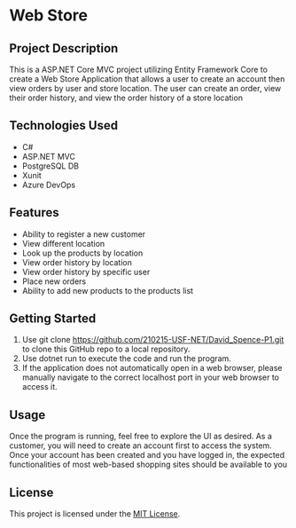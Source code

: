 # Web Store

## Project Description

This is a ASP.NET Core MVC project utilizing Entity Framework Core to create a Web Store Application that allows a user to create an account then view orders by user and store location. The user can create an order, view their order history, and view the order history of a store location

## Technologies Used

- C#
- ASP.NET MVC
- PostgreSQL DB
- Xunit
- Azure DevOps

## Features

- Ability to register a new customer
- View different location
- Look up the products by location
- View order history by location
- View order history by specific user
- Place new orders
- Ability to add new products to the products list

## Getting Started

1. Use git clone https://github.com/210215-USF-NET/David_Spence-P1.git to clone this GitHub repo to a local repository.
2. Use dotnet run to execute the code and run the program.
3. If the application does not automatically open in a web browser, please manually navigate to the correct localhost port in your web browser to access it.

## Usage

Once the program is running, feel free to explore the UI as desired. As a customer, you will need to create an account first to access the system. Once your account has been created and you have logged in, the expected functionalities of most web-based shopping sites should be available to you

## License

This project is licensed under the [MIT License](https://github.com/210215-USF-NET/David_Spence-P1/blob/master/LICENSE).
